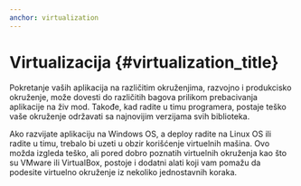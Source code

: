 ```yaml
---
anchor: virtualization
---
```


# Virtualizacija {#virtualization_title}

Pokretanje vaših aplikacija na različitim okruženjima, razvojno i produkcisko okruženje, može dovesti do različitih 
bagova prilikom prebacivanja aplikacije na živ mod. Takođe, kad radite u timu programera, postaje teško vaše 
okruženje održavati sa najnovijim verzijama svih biblioteka. 

Ako razvijate aplikaciju na Windows OS, a deploy radite na Linux OS ili radite u timu, trebalo bi uzeti u obzir 
korišćenje virtuelnih mašina. Ovo možda izgleda teško, ali pored dobro poznatih virtuelnih okruženja kao što su 
VMware ili VirtualBox, postoje i dodatni alati koji vam pomažu da podesite virtuelno okruženje iz nekoliko 
jednostavnih koraka.